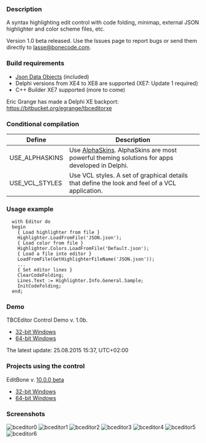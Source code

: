 <h3>Description</h3>

A syntax highlighting edit control with code folding, minimap, external JSON highlighter and color scheme files, etc.

Version 1.0 beta released. Use the Issues page to report bugs or send them directly to lasse@bonecode.com.

<h3>Build requirements</h3>

* <a href="https://github.com/ahausladen/JsonDataObjects">Json Data Objects</a> (included)
* Delphi versions from XE4 to XE8 are supported (XE7: Update 1 required)
* C++ Builder XE7 supported (more to come)

Eric Grange has made a Delphi XE backport: https://bitbucket.org/egrange/tbceditorxe

<h3>Conditional compilation</h3>

Define | Description 
--- | --- 
USE_ALPHASKINS | Use <a href="http://www.alphaskins.com/">AlphaSkins</a>. AlphaSkins are most powerful theming solutions for apps developed in Delphi.
USE_VCL_STYLES | Use VCL styles. A set of graphical details that define the look and feel of a VCL application.

<h3>Usage example</h3>

```
  with Editor do 
  begin
    { Load highlighter from file }
    Highlighter.LoadFromFile('JSON.json');
    { Load color from file }
    Highlighter.Colors.LoadFromFile('Default.json'); 
    { Load a file into editor }  
    LoadFromFile(GetHighlighterFileName('JSON.json')); 
    ...
    { Set editor lines }
    ClearCodeFolding;
    Lines.Text := Highlighter.Info.General.Sample; 
    InitCodeFolding;
  end;
```

<h3>Demo</h3>

TBCEditor Control Demo v. 1.0b. 

  * <a href="http://www.bonecode.com/downloads/BCEditorComponentDemo32.zip">32-bit Windows</a>
  * <a href="http://www.bonecode.com/downloads/BCEditorComponentDemo64.zip">64-bit Windows</a>

The latest update: 25.08.2015 15:37, UTC+02:00

<h3>Projects using the control</h3>

EditBone v. <a href="http://bonecode.com/downloads/EditBone/changes.html" target="_blank">10.0.0 beta</a>

  * <a href="http://www.bonecode.com/downloads/EditBone32.zip">32-bit Windows</a> 
  * <a href="http://www.bonecode.com/downloads/EditBone64.zip">64-bit Windows</a>

<h3>Screenshots</h3>

![bceditor0](https://cloud.githubusercontent.com/assets/11475177/7647152/44552956-fad8-11e4-9994-8c0ac8a21572.png)
![bceditor1](https://cloud.githubusercontent.com/assets/11475177/7427349/1766adc6-efe2-11e4-8a2f-a59ec668d217.png)
![bceditor2](https://cloud.githubusercontent.com/assets/11475177/7427350/177ba3c0-efe2-11e4-92dc-946b026cbfab.png)
![bceditor3](https://cloud.githubusercontent.com/assets/11475177/7427351/177f5f4c-efe2-11e4-8388-179a0947eb5f.png)
![bceditor4](https://cloud.githubusercontent.com/assets/11475177/7427352/17843c06-efe2-11e4-8c03-7a3daa4639be.png)
![bceditor5](https://cloud.githubusercontent.com/assets/11475177/7634347/04a52aa6-fa63-11e4-97d4-5d2a9e93e0b8.png)
![bceditor6](https://cloud.githubusercontent.com/assets/11475177/7427347/1743c07c-efe2-11e4-9c90-318cdc2b09a0.png)




